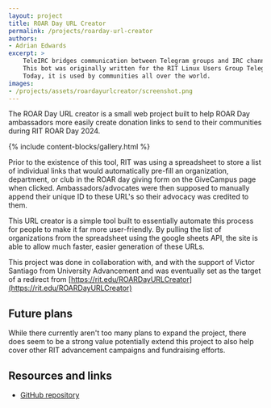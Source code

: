 ```yaml
---
layout: project
title: ROAR Day URL Creator
permalink: /projects/roarday-url-creator
authors:
- Adrian Edwards
excerpt: >
    TeleIRC bridges communication between Telegram groups and IRC channels.
    This bot was originally written for the RIT Linux Users Group Telegram group and IRC channel.
    Today, it is used by communities all over the world.
images:
- /projects/assets/roardayurlcreator/screenshot.png
---
```


The ROAR Day URL creator is a small web project built to help ROAR Day ambassadors more easily create donation links to send to their communities during RIT ROAR Day 2024.

{% include content-blocks/gallery.html %}

Prior to the existence of this tool, RIT was using a spreadsheet to store a list of individual links that would automatically pre-fill an organization, department, or club in the ROAR day giving form on the GiveCampus page when clicked. Ambassadors/advocates were then supposed to manually append their unique ID to these URL's so their advocacy was credited to them.

This URL creator is a simple tool built to essentially automate this process for people to make it far more user-friendly. By pulling the list of organizations from the spreadsheet using the google sheets API, the site is able to allow much faster, easier generation of these URLs.

This project was done in collaboration with, and with the support of Victor Santiago from University Advancement and was eventually set as the target of a redirect from [https://rit.edu/ROARDayURLCreator](https://rit.edu/ROARDayURLCreator)

## Future plans

While there currently aren't too many plans to expand the project, there does seem to be a strong value potentially extend this project to also help cover other RIT advancement campaigns and fundraising efforts.


## Resources and links
* [GitHub repository](https://github.com/MoralCode/AdvancementURLFiller/)
